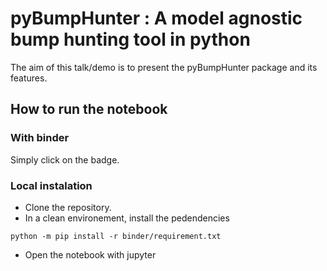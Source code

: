 # pyBumpHunter : A model agnostic bump hunting tool in python

The aim of this talk/demo is to present the pyBumpHunter package and its features. 

## How to run the notebook

### With binder

Simply click on the badge.

### Local instalation

* Clone the repository.
* In a clean environement, install the pedendencies
```console
python -m pip install -r binder/requirement.txt
```
* Open the notebook with jupyter

